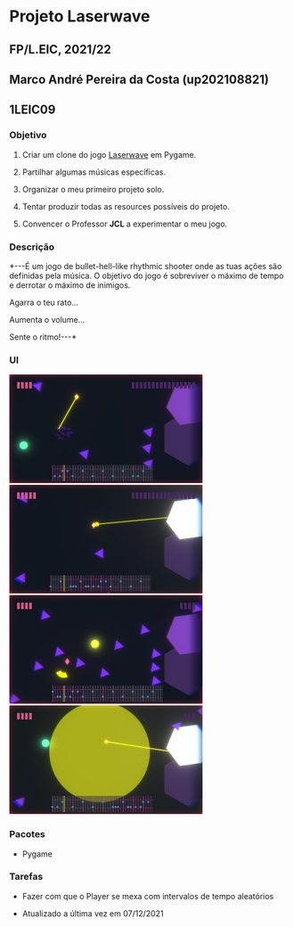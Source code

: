 # Projeto Laserwave
## FP/L.EIC, 2021/22
## Marco André Pereira da Costa (up202108821)
## 1LEIC09

### Objetivo

1. Criar um clone do jogo [Laserwave](https://ambrits.itch.io/laserwave) em Pygame.

2. Partilhar algumas músicas específicas.

3. Organizar o meu primeiro projeto solo.

4. Tentar produzir todas as resources possíveis do projeto.

5. Convencer o Professor __JCL__ a experimentar o meu jogo.

### Descrição

*---É um jogo de bullet-hell-like rhythmic shooter onde as tuas ações são definidas pela música. O objetivo do jogo é sobreviver o máximo de tempo e derrotar o máximo de inimigos.

Agarra o teu rato...

Aumenta o volume...

Sente o ritmo!---*

### UI

![UI1](screenshots/LaserwaveUI1.png)
![UI2](screenshots/LaserwaveUI2.png)
![UI3](screenshots/LaserwaveUI3.png)
![UI4](screenshots/LaserwaveUI4.png)


### Pacotes

- Pygame

### Tarefas

- Fazer com que o Player se mexa com intervalos de tempo aleatórios

- Atualizado a última vez em 07/12/2021
